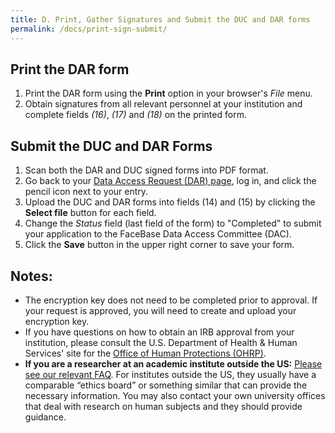 ```yaml
---
title: D. Print, Gather Signatures and Submit the DUC and DAR forms
permalink: /docs/print-sign-submit/
---
```


## Print the DAR form

1. Print the DAR form using the **Print** option in your browser's *File* menu.
2. Obtain signatures from all relevant personnel at your institution and complete fields *(16)*, *(17)* and *(18)* on the printed form.

## Submit the DUC and DAR Forms

1. Scan both the DAR and DUC signed forms into PDF format.
2. Go back to your [Data Access Request (DAR) page](https://www.facebase.org/chaise/recordset/#1/isa:data_access_request), log in, and click the pencil icon next to your entry.
3. Upload the DUC and DAR forms into fields (14) and (15) by clicking the **Select file** button for each field.
4. Change the *Status* field (last field of the form) to "Completed" to submit your application to the FaceBase Data Access Committee (DAC).
5. Click the **Save** button in the upper right corner to save your form.

## Notes:

- The encryption key does not need to be completed prior to approval. If your request is approved, you will need to create and upload your encryption key.
- If you have questions on how to obtain an IRB approval from your institution, please consult the U.S. Department of Health & Human Services' site for the [Office of Human Protections (OHRP)](https://www.hhs.gov/ohrp/).
- **If you are a researcher at an academic institute outside the US:** [Please see our relevant FAQ](/help/faqs/#irb). For institutes outside the US, they usually have a comparable “ethics board” or something similar that can provide the necessary information. You may also contact your own university offices that deal with research on human subjects and they should provide guidance.
